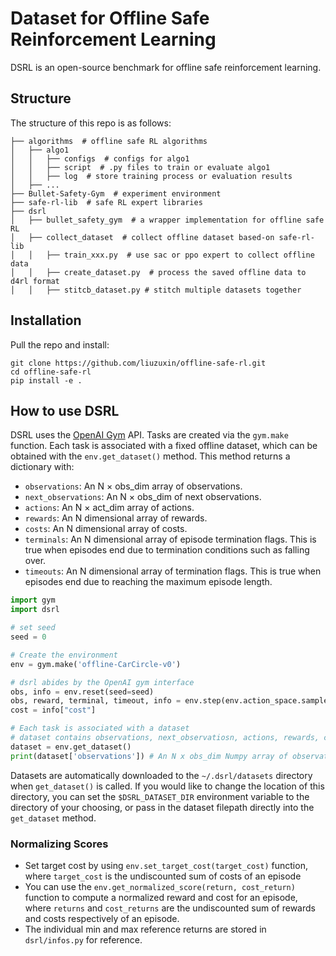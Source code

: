 # Dataset for Offline Safe Reinforcement Learning

DSRL is an open-source benchmark for offline safe reinforcement learning.

## Structure
The structure of this repo is as follows:
```
├── algorithms  # offline safe RL algorithms
│   ├── algo1
│   │   ├── configs  # configs for algo1
│   │   ├── script  # .py files to train or evaluate algo1
│   │   ├── log  # store training process or evaluation results
│   ├── ...
├── Bullet-Safety-Gym  # experiment environment
├── safe-rl-lib  # safe RL expert libraries
├── dsrl  
│   ├── bullet_safety_gym  # a wrapper implementation for offline safe RL
│   ├── collect_dataset  # collect offline dataset based-on safe-rl-lib
│   │   ├── train_xxx.py  # use sac or ppo expert to collect offline data
│   │   ├── create_dataset.py  # process the saved offline data to d4rl format
│   │   ├── stitcb_dataset.py # stitch multiple datasets together
```

## Installation
Pull the repo and install:
```
git clone https://github.com/liuzuxin/offline-safe-rl.git
cd offline-safe-rl
pip install -e .
```

## How to use DSRL
DSRL uses the [OpenAI Gym](https://github.com/openai/gym) API. Tasks are created via the `gym.make` function. Each task is associated with a fixed offline dataset, which can be obtained with the `env.get_dataset()` method. This method returns a dictionary with:
- `observations`: An N × obs_dim array of observations.
- `next_observations`: An N × obs_dim of next observations.
- `actions`: An N × act_dim array of actions.
- `rewards`: An N dimensional array of rewards.
- `costs`: An N dimensional array of costs.
- `terminals`: An N dimensional array of episode termination flags. This is true when episodes end due to termination conditions such as falling over.
- `timeouts`: An N dimensional array of termination flags. This is true when episodes end due to reaching the maximum episode length.

```python
import gym
import dsrl

# set seed
seed = 0

# Create the environment
env = gym.make('offline-CarCircle-v0')

# dsrl abides by the OpenAI gym interface
obs, info = env.reset(seed=seed)
obs, reward, terminal, timeout, info = env.step(env.action_space.sample())
cost = info["cost"]

# Each task is associated with a dataset
# dataset contains observations, next_observatiosn, actions, rewards, costs, terminals, timeouts
dataset = env.get_dataset()
print(dataset['observations']) # An N x obs_dim Numpy array of observations
```

Datasets are automatically downloaded to the `~/.dsrl/datasets` directory when `get_dataset()` is called. If you would like to change the location of this directory, you can set the `$DSRL_DATASET_DIR` environment variable to the directory of your choosing, or pass in the dataset filepath directly into the `get_dataset` method.

### Normalizing Scores
- Set target cost by using `env.set_target_cost(target_cost)` function, where `target_cost` is the undiscounted sum of costs of an episode
- You can use the `env.get_normalized_score(return, cost_return)` function to compute a normalized reward and cost for an episode, where `returns` and `cost_returns` are the undiscounted sum of rewards and costs respectively of an episode. 
- The individual min and max reference returns are stored in `dsrl/infos.py` for reference.



